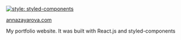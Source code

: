 [![style: styled-components](https://img.shields.io/badge/style-%F0%9F%92%85%20styled--components-orange.svg?colorB=daa357&colorA=db748e)](https://github.com/styled-components/styled-components)

[annazayarova.com](http://annazayarova.com)

My portfolio website. It was built with React.js and styled-components
